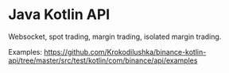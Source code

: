 # Java Kotlin API
Websocket, spot trading, margin trading, isolated margin trading.

Examples: https://github.com/Krokodilushka/binance-kotlin-api/tree/master/src/test/kotlin/com/binance/api/examples
